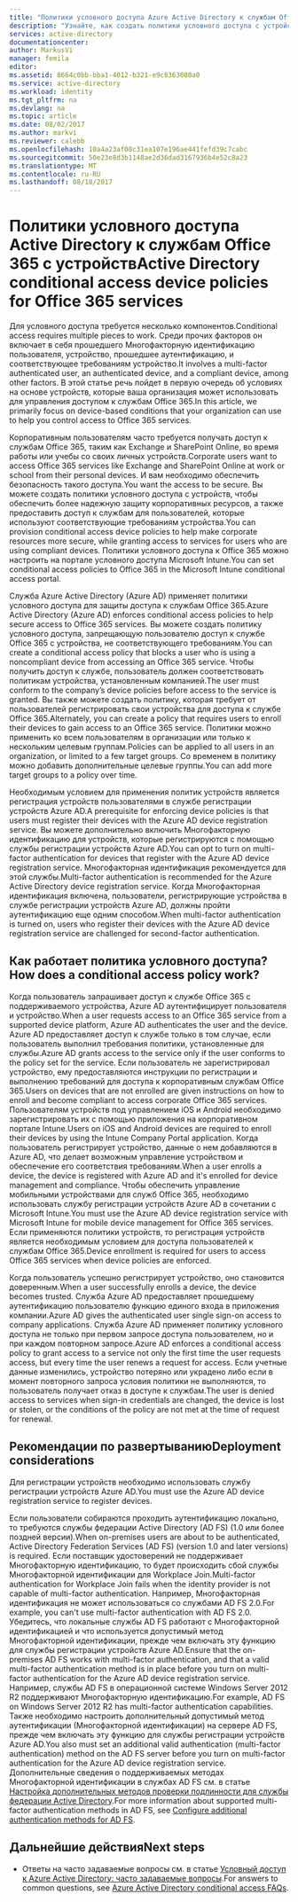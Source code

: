 ```yaml
---
title: "Политики условного доступа Azure Active Directory к службам Office 365 с устройств | Документация Майкрософт"
description: "Узнайте, как создать политики условного доступа с устройств, чтобы обеспечить более надежную защиту корпоративных ресурсов, сохраняя при этом соответствие требованиям пользователя и доступ к службам."
services: active-directory
documentationcenter: 
author: MarkusVi
manager: femila
editor: 
ms.assetid: 8664c0bb-bba1-4012-b321-e9c8363080a0
ms.service: active-directory
ms.workload: identity
ms.tgt_pltfrm: na
ms.devlang: na
ms.topic: article
ms.date: 08/02/2017
ms.author: markvi
ms.reviewer: calebb
ms.openlocfilehash: 10a4a23af08c31ea107e196ae441fefd39c7cabc
ms.sourcegitcommit: 50e23e8d3b1148ae2d36dad3167936b4e52c8a23
ms.translationtype: MT
ms.contentlocale: ru-RU
ms.lasthandoff: 08/18/2017
---
```

# <a name="active-directory-conditional-access-device-policies-for-office-365-services"></a><span data-ttu-id="cdc86-103">Политики условного доступа Active Directory к службам Office 365 с устройств</span><span class="sxs-lookup"><span data-stu-id="cdc86-103">Active Directory conditional access device policies for Office 365 services</span></span>

<span data-ttu-id="cdc86-104">Для условного доступа требуется несколько компонентов.</span><span class="sxs-lookup"><span data-stu-id="cdc86-104">Conditional access requires multiple pieces to work.</span></span> <span data-ttu-id="cdc86-105">Среди прочих факторов он включает в себя прошедшего Многофакторную идентификацию пользователя, устройство, прошедшее аутентификацию, и соответствующее требованиям устройство.</span><span class="sxs-lookup"><span data-stu-id="cdc86-105">It involves a multi-factor authenticated user, an authenticated device, and a compliant device, among other factors.</span></span> <span data-ttu-id="cdc86-106">В этой статье речь пойдет в первую очередь об условиях на основе устройств, которые ваша организация может использовать для управления доступом к службам Office 365.</span><span class="sxs-lookup"><span data-stu-id="cdc86-106">In this article, we primarily focus on device-based conditions that your organization can use to help you control access to Office 365 services.</span></span> 

<span data-ttu-id="cdc86-107">Корпоративным пользователям часто требуется получать доступ к службам Office 365, таким как Exchange и SharePoint Online, во время работы или учебы со своих личных устройств.</span><span class="sxs-lookup"><span data-stu-id="cdc86-107">Corporate users want to access Office 365 services like Exchange and SharePoint Online at work or school from their personal devices.</span></span> <span data-ttu-id="cdc86-108">И вам необходимо обеспечить безопасность такого доступа.</span><span class="sxs-lookup"><span data-stu-id="cdc86-108">You want the access to be secure.</span></span> <span data-ttu-id="cdc86-109">Вы можете создать политики условного доступа с устройств, чтобы обеспечить более надежную защиту корпоративных ресурсов, а также предоставить доступ к службам для пользователей, которые используют соответствующие требованиям устройства.</span><span class="sxs-lookup"><span data-stu-id="cdc86-109">You can provision conditional access device policies to help make corporate resources more secure, while granting access to services for users who are using compliant devices.</span></span> <span data-ttu-id="cdc86-110">Политики условного доступа к Office 365 можно настроить на портале условного доступа Microsoft Intune.</span><span class="sxs-lookup"><span data-stu-id="cdc86-110">You can set conditional access policies to Office 365 in the Microsoft Intune conditional access portal.</span></span>

<span data-ttu-id="cdc86-111">Служба Azure Active Directory (Azure AD) применяет политики условного доступа для защиты доступа к службам Office 365.</span><span class="sxs-lookup"><span data-stu-id="cdc86-111">Azure Active Directory (Azure AD) enforces conditional access policies to help secure access to Office 365 services.</span></span> <span data-ttu-id="cdc86-112">Вы можете создать политику условного доступа, запрещающую пользователю доступ к службе Office 365 с устройства, не соответствующего требованиям.</span><span class="sxs-lookup"><span data-stu-id="cdc86-112">You can create a conditional access policy that blocks a user who is using a noncompliant device from accessing an Office 365 service.</span></span> <span data-ttu-id="cdc86-113">Чтобы получить доступ к службе, пользователь должен соответствовать политикам устройства, установленным компанией.</span><span class="sxs-lookup"><span data-stu-id="cdc86-113">The user must conform to the company’s device policies before access to the service is granted.</span></span> <span data-ttu-id="cdc86-114">Вы также можете создать политику, которая требует от пользователей регистрировать свои устройства для доступа к службе Office 365.</span><span class="sxs-lookup"><span data-stu-id="cdc86-114">Alternately, you can create a policy that requires users to enroll their devices to gain access to an Office 365 service.</span></span> <span data-ttu-id="cdc86-115">Политики можно применить ко всем пользователям в организации или только к нескольким целевым группам.</span><span class="sxs-lookup"><span data-stu-id="cdc86-115">Policies can be applied to all users in an organization, or limited to a few target groups.</span></span> <span data-ttu-id="cdc86-116">Со временем в политику можно добавить дополнительные целевые группы.</span><span class="sxs-lookup"><span data-stu-id="cdc86-116">You can add more target groups to a policy over time.</span></span>

<span data-ttu-id="cdc86-117">Необходимым условием для применения политик устройств является регистрация устройств пользователями в службе регистрации устройств Azure AD.</span><span class="sxs-lookup"><span data-stu-id="cdc86-117">A prerequisite for enforcing device policies is that users must register their devices with the Azure AD device registration service.</span></span> <span data-ttu-id="cdc86-118">Вы можете дополнительно включить Многофакторную идентификацию для устройств, которые регистрируются с помощью службы регистрации устройств Azure AD.</span><span class="sxs-lookup"><span data-stu-id="cdc86-118">You can opt to turn on multi-factor authentication for devices that register with the Azure AD device registration service.</span></span> <span data-ttu-id="cdc86-119">Многофакторная идентификация рекомендуется для этой службы.</span><span class="sxs-lookup"><span data-stu-id="cdc86-119">Multi-factor authentication is recommended for the Azure Active Directory device registration service.</span></span> <span data-ttu-id="cdc86-120">Когда Многофакторная идентификация включена, пользователи, регистрирующие устройства в службе регистрации устройств Azure AD, должны пройти аутентификацию еще одним способом.</span><span class="sxs-lookup"><span data-stu-id="cdc86-120">When multi-factor authentication is turned on, users who register their devices with the Azure AD device registration service are challenged for second-factor authentication.</span></span>

## <a name="how-does-a-conditional-access-policy-work"></a><span data-ttu-id="cdc86-121">Как работает политика условного доступа?</span><span class="sxs-lookup"><span data-stu-id="cdc86-121">How does a conditional access policy work?</span></span>

<span data-ttu-id="cdc86-122">Когда пользователь запрашивает доступ к службе Office 365 с поддерживаемого устройства, Azure AD аутентифицирует пользователя и устройство.</span><span class="sxs-lookup"><span data-stu-id="cdc86-122">When a user requests access to an Office 365 service from a supported device platform, Azure AD authenticates the user and the device.</span></span> <span data-ttu-id="cdc86-123">Azure AD предоставляет доступ к службе только в том случае, если пользователь выполнил требования политики, установленные для службы.</span><span class="sxs-lookup"><span data-stu-id="cdc86-123">Azure AD grants access to the service only if the user conforms to the policy set for the service.</span></span> <span data-ttu-id="cdc86-124">Если пользователь не зарегистрировал устройство, ему предоставляются инструкции по регистрации и выполнению требований для доступа к корпоративным службам Office 365.</span><span class="sxs-lookup"><span data-stu-id="cdc86-124">Users on devices that are not enrolled are given instructions on how to enroll and become compliant to access corporate Office 365 services.</span></span> <span data-ttu-id="cdc86-125">Пользователям устройств под управлением iOS и Android необходимо зарегистрировать их с помощью приложения на корпоративном портале Intune.</span><span class="sxs-lookup"><span data-stu-id="cdc86-125">Users on iOS and Android devices are required to enroll their devices by using the Intune Company Portal application.</span></span> <span data-ttu-id="cdc86-126">Когда пользователь регистрирует устройство, данные о нем добавляются в Azure AD, что делает возможным управление устройством и обеспечение его соответствия требованиям.</span><span class="sxs-lookup"><span data-stu-id="cdc86-126">When a user enrolls a device, the device is registered with Azure AD and it's enrolled for device management and compliance.</span></span> <span data-ttu-id="cdc86-127">Чтобы обеспечить управление мобильными устройствами для служб Office 365, необходимо использовать службу регистрации устройств Azure AD в сочетании с Microsoft Intune.</span><span class="sxs-lookup"><span data-stu-id="cdc86-127">You must use the Azure AD device registration service with Microsoft Intune for mobile device management for Office 365 services.</span></span> <span data-ttu-id="cdc86-128">Если применяются политики устройств, то регистрация устройств является необходимым условием для доступа пользователей к службам Office 365.</span><span class="sxs-lookup"><span data-stu-id="cdc86-128">Device enrollment is required for users to access Office 365 services when device policies are enforced.</span></span>

<span data-ttu-id="cdc86-129">Когда пользователь успешно регистрирует устройство, оно становится доверенным.</span><span class="sxs-lookup"><span data-stu-id="cdc86-129">When a user successfully enrolls a device, the device becomes trusted.</span></span> <span data-ttu-id="cdc86-130">Служба Azure AD предоставляет прошедшему аутентификацию пользователю функцию единого входа в приложения компании.</span><span class="sxs-lookup"><span data-stu-id="cdc86-130">Azure AD gives the authenticated user single sign-on access to company applications.</span></span> <span data-ttu-id="cdc86-131">Служба Azure AD применяет политику условного доступа не только при первом запросе доступа пользователем, но и при каждом повторном запросе.</span><span class="sxs-lookup"><span data-stu-id="cdc86-131">Azure AD enforces a conditional access policy to grant access to a service not only the first time the user requests access, but every time the user renews a request for access.</span></span> <span data-ttu-id="cdc86-132">Если учетные данные изменились, устройство потеряно или украдено либо если в момент повторного запроса условия политики не выполняются, то пользователь получает отказ в доступе к службам.</span><span class="sxs-lookup"><span data-stu-id="cdc86-132">The user is denied access to services when sign-in credentials are changed, the device is lost or stolen, or the conditions of the policy are not met at the time of request for renewal.</span></span>

## <a name="deployment-considerations"></a><span data-ttu-id="cdc86-133">Рекомендации по развертыванию</span><span class="sxs-lookup"><span data-stu-id="cdc86-133">Deployment considerations</span></span>

<span data-ttu-id="cdc86-134">Для регистрации устройств необходимо использовать службу регистрации устройств Azure AD.</span><span class="sxs-lookup"><span data-stu-id="cdc86-134">You must use the Azure AD device registration service to register devices.</span></span>

<span data-ttu-id="cdc86-135">Если пользователи собираются проходить аутентификацию локально, то требуются службы федерации Active Directory (AD FS) (1.0 или более поздней версии).</span><span class="sxs-lookup"><span data-stu-id="cdc86-135">When on-premises users are about to be authenticated, Active Directory Federation Services (AD FS) (version 1.0 and later versions) is required.</span></span> <span data-ttu-id="cdc86-136">Если поставщик удостоверений не поддерживает Многофакторную идентификацию, то будет происходить сбой службы Многофакторной идентификации для Workplace Join.</span><span class="sxs-lookup"><span data-stu-id="cdc86-136">Multi-factor authentication for Workplace Join fails when the identity provider is not capable of multi-factor authentication.</span></span> <span data-ttu-id="cdc86-137">Например, Многофакторная идентификация не может использоваться со службами AD FS 2.0.</span><span class="sxs-lookup"><span data-stu-id="cdc86-137">For example, you can't use multi-factor authentication with AD FS 2.0.</span></span> <span data-ttu-id="cdc86-138">Убедитесь, что локальные службы AD FS работают с Многофакторной идентификацией и что используется допустимый метод Многофакторной идентификации, прежде чем включать эту функцию для службы регистрации устройств Azure AD.</span><span class="sxs-lookup"><span data-stu-id="cdc86-138">Ensure that the on-premises AD FS works with multi-factor authentication, and that a valid multi-factor authentication method is in place before you turn on multi-factor authentication for the Azure AD device registration service.</span></span> <span data-ttu-id="cdc86-139">Например, службы AD FS в операционной системе Windows Server 2012 R2 поддерживают Многофакторную идентификацию.</span><span class="sxs-lookup"><span data-stu-id="cdc86-139">For example, AD FS on Windows Server 2012 R2 has multi-factor authentication capabilities.</span></span> <span data-ttu-id="cdc86-140">Также необходимо настроить дополнительный допустимый метод аутентификации (Многофакторной идентификации) на сервере AD FS, прежде чем включать эту функцию для службы регистрации устройств Azure AD.</span><span class="sxs-lookup"><span data-stu-id="cdc86-140">You also must set an additional valid authentication (multi-factor authentication) method on the AD FS server before you turn on multi-factor authentication for the Azure AD device registration service.</span></span> <span data-ttu-id="cdc86-141">Дополнительные сведения о поддерживаемых методах Многофакторной идентификации в службах AD FS см. в статье [Настройка дополнительных методов проверки подлинности для службы федерации Active Directory](/windows-server/identity/ad-fs/operations/configure-additional-authentication-methods-for-ad-fs).</span><span class="sxs-lookup"><span data-stu-id="cdc86-141">For more information about supported multi-factor authentication methods in AD FS, see [Configure additional authentication methods for AD FS](/windows-server/identity/ad-fs/operations/configure-additional-authentication-methods-for-ad-fs).</span></span>

## <a name="next-steps"></a><span data-ttu-id="cdc86-142">Дальнейшие действия</span><span class="sxs-lookup"><span data-stu-id="cdc86-142">Next steps</span></span>

*   <span data-ttu-id="cdc86-143">Ответы на часто задаваемые вопросы см. в статье [Условный доступ к Azure Active Directory: часто задаваемые вопросы](active-directory-conditional-faqs.md).</span><span class="sxs-lookup"><span data-stu-id="cdc86-143">For answers to common questions, see [Azure Active Directory conditional access FAQs](active-directory-conditional-faqs.md).</span></span>
